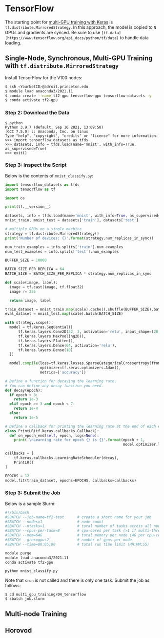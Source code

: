 # TensorFlow

The starting point for [multi-GPU training with Keras](https://www.tensorflow.org/tutorials/distribute/keras) is `tf.distribute.MirroredStrategy`. In this approach, the model is copied to `N` GPUs and gradients are synced. Be sure to use `[tf.data](https://www.tensorflow.org/api_docs/python/tf/data)` to handle data loading.

## Single-Node, Synchronous, Multi-GPU Training with `tf.distribute.MirroredStrategy`

Install TensorFlow for the V100 nodes:

```bash
$ ssh <YourNetID>@adroit.princeton.edu
$ module load anaconda3/2021.11
$ conda create --name tf2-gpu tensorflow-gpu tensorflow-datasets -y
$ conda activate tf2-gpu
```

### Step 2: Download the Data

```
$ python
Python 3.9.7 (default, Sep 16 2021, 13:09:58) 
[GCC 7.5.0] :: Anaconda, Inc. on linux
Type "help", "copyright", "credits" or "license" for more information.
>>> import tensorflow_datasets as tfds
>>> datasets, info = tfds.load(name='mnist', with_info=True, as_supervised=True)
>>> exit()
```

### Step 3: Inspect the Script

Below is the contents of `mnist_classify.py`:

```python
import tensorflow_datasets as tfds
import tensorflow as tf

import os

print(tf.__version__)

datasets, info = tfds.load(name='mnist', with_info=True, as_supervised=True)
mnist_train, mnist_test = datasets['train'], datasets['test']

# multiple GPUs on a single machine
strategy = tf.distribute.MirroredStrategy()
print('Number of devices: {}'.format(strategy.num_replicas_in_sync))

num_train_examples = info.splits['train'].num_examples
num_test_examples = info.splits['test'].num_examples

BUFFER_SIZE = 10000

BATCH_SIZE_PER_REPLICA = 64
BATCH_SIZE = BATCH_SIZE_PER_REPLICA * strategy.num_replicas_in_sync

def scale(image, label):
  image = tf.cast(image, tf.float32)
  image /= 255

  return image, label

train_dataset = mnist_train.map(scale).cache().shuffle(BUFFER_SIZE).batch(BATCH_SIZE)
eval_dataset = mnist_test.map(scale).batch(BATCH_SIZE)

with strategy.scope():
  model = tf.keras.Sequential([
      tf.keras.layers.Conv2D(32, 3, activation='relu', input_shape=(28, 28, 1)),
      tf.keras.layers.MaxPooling2D(),
      tf.keras.layers.Flatten(),
      tf.keras.layers.Dense(64, activation='relu'),
      tf.keras.layers.Dense(10)
  ])

  model.compile(loss=tf.keras.losses.SparseCategoricalCrossentropy(from_logits=True),
                optimizer=tf.keras.optimizers.Adam(),
                metrics=['accuracy'])

# Define a function for decaying the learning rate.
# You can define any decay function you need.
def decay(epoch):
  if epoch < 3:
    return 1e-3
  elif epoch >= 3 and epoch < 7:
    return 1e-4
  else:
    return 1e-5

# Define a callback for printing the learning rate at the end of each epoch.
class PrintLR(tf.keras.callbacks.Callback):
  def on_epoch_end(self, epoch, logs=None):
    print('\nLearning rate for epoch {} is {}'.format(epoch + 1,
                                                      model.optimizer.lr.numpy()))

callbacks = [
    tf.keras.callbacks.LearningRateScheduler(decay),
    PrintLR()
]

EPOCHS = 12
model.fit(train_dataset, epochs=EPOCHS, callbacks=callbacks)
```

### Step 3: Submit the Job

Below is a sample Slurm:

```bash
#!/bin/bash
#SBATCH --job-name=tf2-test      # create a short name for your job
#SBATCH --nodes=1                # node count
#SBATCH --ntasks=1               # total number of tasks across all nodes
#SBATCH --cpus-per-task=8        # cpu-cores per task (>1 if multi-threaded tasks)
#SBATCH --mem=64G                # total memory per node (4G per cpu-core is default)
#SBATCH --gres=gpu:2             # number of gpus per node
#SBATCH --time=00:05:00          # total run time limit (HH:MM:SS)

module purge
module load anaconda3/2021.11
conda activate tf2-gpu

python mnist_classify.py
```

Note that `srun` is not called and there is only one task. Submit the job as follows:

```
$ cd multi_gpu_training/04_tensorflow
$ sbatch job.slurm
```

## Multi-node Training

## Horovod

